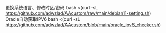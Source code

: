 更换系统语言、修改时区/密码
bash <(curl -sL https://github.com/adwzlad/AAcustom/raw/main/debian11-setting.sh)
Oracle自动获取IPV6
bash <(curl -sL https://github.com/adwzlad/AAcustom/blob/main/oracle_ipv6_checker.sh)
